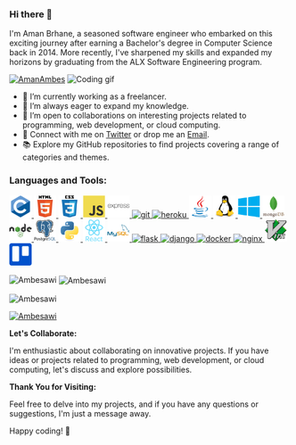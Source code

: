 ### Hi there 👋

I'm Aman Brhane, a seasoned software engineer who embarked on this exciting journey after earning a Bachelor's degree in Computer Science back in 2014. More recently, I've sharpened my skills and expanded my horizons by graduating from the ALX Software Engineering program.

<img align="right" alt="Coding gif" width="400" src="https://data-science-blog.com/en/wp-content/uploads/sites/4/2020/11/happy-coder.gif">
<p align="left"> <a href="https://twitter.com/AmanAmbes" target="blank"><img src="https://img.shields.io/twitter/follow/AmanAmbes?logo=twitter&style=for-the-badge" alt="AmanAmbes" /></a> </p>

- 🔭 I’m currently working as a freelancer.
- 🌱 I’m always eager to expand my knowledge. 
- 👯 I’m open to collaborations on interesting projects related to programming, web development, or cloud computing.
- 💬 Connect with me on [Twitter](https://twitter.com/AmanAmbes) or drop me an [Email](mailto:ambesawi77@gmail.com).
- 📚 Explore my GitHub repositories to find projects covering a range of categories and themes.

<h3 align="left">Languages and Tools:</h3>
<p align="left">
  <a href="https://www.learn-c.org/" target="_blank" rel="noreferrer">
    <img src="https://raw.githubusercontent.com/devicons/devicon/master/icons/c/c-original.svg" alt="c" width="40" height="40"/>
  </a>
  <a href="https://www.w3.org/html/" target="_blank" rel="noreferrer">
    <img src="https://raw.githubusercontent.com/devicons/devicon/master/icons/html5/html5-original-wordmark.svg" alt="html5" width="40" height="40"/>
  </a>
  <a href="https://www.w3schools.com/css/" target="_blank" rel="noreferrer">
    <img src="https://raw.githubusercontent.com/devicons/devicon/master/icons/css3/css3-original-wordmark.svg" alt="css3" width="40" height="40"/>
  </a>
  <a href="https://developer.mozilla.org/en-US/docs/Web/JavaScript" target="_blank" rel="noreferrer"> <img src="https://raw.githubusercontent.com/devicons/devicon/master/icons/javascript/javascript-original.svg" alt="javascript" width="40" height="40"/> </a> 
  <a href="https://expressjs.com" target="_blank" rel="noreferrer"> <img src="https://raw.githubusercontent.com/devicons/devicon/master/icons/express/express-original-wordmark.svg" alt="express" width="40" height="40"/> </a>  
  <a href="https://git-scm.com/" target="_blank" rel="noreferrer"> <img src="https://www.vectorlogo.zone/logos/git-scm/git-scm-icon.svg" alt="git" width="40" height="40"/> </a> 
  <a href="https://heroku.com" target="_blank" rel="noreferrer"> <img src="https://www.vectorlogo.zone/logos/heroku/heroku-icon.svg" alt="heroku" width="40" height="40"/> </a> 
  <a href="https://www.java.com" target="_blank" rel="noreferrer"> <img src="https://raw.githubusercontent.com/devicons/devicon/master/icons/java/java-original.svg" alt="java" width="40" height="40"/> </a>
  <a href="https://www.linux.org/" target="_blank" rel="noreferrer"> <img src="https://raw.githubusercontent.com/devicons/devicon/master/icons/linux/linux-original.svg" alt="linux" width="40" height="40"/> 
  </a>
  <a href="https://www.microsoft.com/en-us/windows" target="_blank" rel="noreferrer">
    <img src="https://raw.githubusercontent.com/devicons/devicon/master/icons/windows8/windows8-original.svg" alt="windows" width="40" height="40"/>
  </a>
  <a href="https://www.mongodb.com/" target="_blank" rel="noreferrer"> <img src="https://raw.githubusercontent.com/devicons/devicon/master/icons/mongodb/mongodb-original-wordmark.svg" alt="mongodb" width="40" height="40"/> </a>
  <a href="https://nodejs.org" target="_blank" rel="noreferrer"> <img src="https://raw.githubusercontent.com/devicons/devicon/master/icons/nodejs/nodejs-original-wordmark.svg" alt="nodejs" width="40" height="40"/> </a> 
  <a href="https://www.postgresql.org" target="_blank" rel="noreferrer"> <img src="https://raw.githubusercontent.com/devicons/devicon/master/icons/postgresql/postgresql-original-wordmark.svg" alt="postgresql" width="40" height="40"/> </a> 
  <a href="https://www.python.org" target="_blank" rel="noreferrer"> <img src="https://raw.githubusercontent.com/devicons/devicon/master/icons/python/python-original.svg" alt="python" width="40" height="40"/> </a> 
  <a href="https://reactjs.org/" target="_blank" rel="noreferrer"> <img src="https://raw.githubusercontent.com/devicons/devicon/master/icons/react/react-original-wordmark.svg" alt="react" width="40" height="40"/> </a> 
  <a href="https://www.mysql.com/" target="_blank" rel="noreferrer"> <img src="https://raw.githubusercontent.com/devicons/devicon/master/icons/mysql/mysql-original-wordmark.svg" alt="mysql" width="40" height="40"/> </a>
  <a href="https://palletsprojects.com/p/flask/" target="_blank" rel="noreferrer">
    <img src="https://www.vectorlogo.zone/logos/pocoo_flask/pocoo_flask-icon.svg" alt="flask" width="40" height="40"/>
  </a>
  <a href="https://www.djangoproject.com/" target="_blank" rel="noreferrer">
    <img src="https://www.vectorlogo.zone/logos/djangoproject/djangoproject-ar21.svg" alt="django" width="40" height="40"/>
  </a>
  <a href="https://www.docker.com/" target="_blank" rel="noreferrer"> <img src="https://www.vectorlogo.zone/logos/docker/docker-icon.svg" alt="docker" width="40" height="40"/> </a>
  <a href="https://www.nginx.com/" target="_blank" rel="noreferrer">
    <img src="https://www.vectorlogo.zone/logos/nginx/nginx-icon.svg" alt="nginx" width="40" height="40"/>
  </a>
<a href="https://www.vim.org/" target="_blank" rel="noreferrer">
    <img src="https://raw.githubusercontent.com/devicons/devicon/master/icons/vim/vim-original.svg" alt="vim" width="40" height="40"/>
  </a>
  <a href="https://trello.com/" target="_blank" rel="noreferrer">
    <img src="https://raw.githubusercontent.com/devicons/devicon/master/icons/trello/trello-plain.svg" alt="trello" width="40" height="40"/>
  </a>

  

  
  
  
  
 </p>


<p><img align="left" src="https://github-readme-stats.vercel.app/api/top-langs?username=Ambesawi&show_icons=true&locale=en&layout=compact" alt="Ambesawi" /></p>

<p>&nbsp;<img align="center" src="https://github-readme-stats.vercel.app/api?username=Ambesawi&show_icons=true&locale=en" alt="Ambesawi" /></p>

<p><img align="center" src="https://github-readme-streak-stats.herokuapp.com/?user=Ambesawi&" alt="Ambesawi" /></p>
<p align="left"> <a href="https://github.com/ryo-ma/github-profile-trophy"><img src="https://github-profile-trophy.vercel.app/?username=Ambesawi" alt="Ambesawi" /></a> </p>

**Let's Collaborate:**

I'm enthusiastic about collaborating on innovative projects. If you have ideas or projects related to programming, web development, or cloud computing, let's discuss and explore possibilities.

**Thank You for Visiting:**

Feel free to delve into my projects, and if you have any questions or suggestions, I'm just a message away.

Happy coding! 🚀
